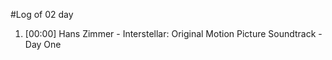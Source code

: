#Log of 02 day

1. [00:00] Hans Zimmer - Interstellar: Original Motion Picture Soundtrack - Day One
